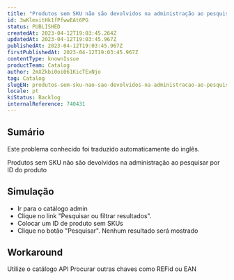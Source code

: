 ```yaml
---
title: "Produtos sem SKU não são devolvidos na administração ao pesquisar por ID do produto"
id: 3wKlmxitHk1fPfwwEAt6PG
status: PUBLISHED
createdAt: 2023-04-12T19:03:45.264Z
updatedAt: 2023-04-12T19:03:45.967Z
publishedAt: 2023-04-12T19:03:45.967Z
firstPublishedAt: 2023-04-12T19:03:45.967Z
contentType: knownIssue
productTeam: Catalog
author: 2mXZkbi0oi061KicTExNjo
tag: Catalog
slugEN: produtos-sem-sku-nao-sao-devolvidos-na-administracao-ao-pesquisar-por-id-do-produto
locale: pt
kiStatus: Backlog
internalReference: 740431
---
```


## Sumário

<div class="alert alert-info">
  <p>Este problema conhecido foi traduzido automaticamente do inglês.</p>
</div>


Produtos sem SKU não são devolvidos na administração ao pesquisar por ID do produto

##

## Simulação



- Ir para o catálogo admin
- Clique no link "Pesquisar ou filtrar resultados".
- Colocar um ID de produto sem SKUs
- Clique no botão "Pesquisar".
Nenhum resultado será mostrado


##

## Workaround


Utilize o catálogo API
Procurar outras chaves como REFid ou EAN




